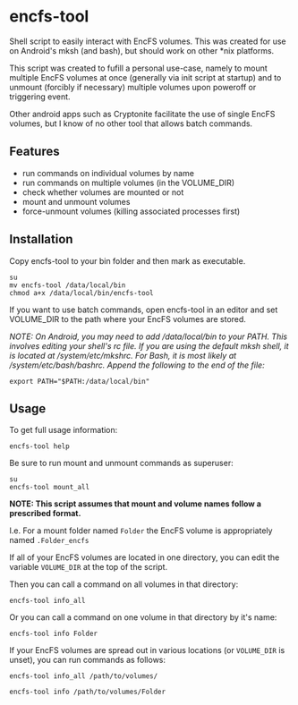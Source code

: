 # encfs-tool

Shell script to easily interact with EncFS volumes. This was created for use on Android's mksh (and bash), but should work on other *nix platforms.

This script was created to fufill a personal use-case, namely to mount multiple EncFS volumes at once (generally via init script at startup) and to unmount (forcibly if necessary) multiple volumes upon poweroff or triggering event.

Other android apps such as Cryptonite facilitate the use of single EncFS volumes, but I know of no other tool that allows batch commands.


Features
--------

* run commands on individual volumes by name
* run commands on multiple volumes (in the VOLUME_DIR)
* check whether volumes are mounted or not
* mount and unmount volumes
* force-unmount volumes (killing associated processes first)

Installation
-----

Copy encfs-tool to your bin folder and then mark as executable.

```
su
mv encfs-tool /data/local/bin
chmod a+x /data/local/bin/encfs-tool
```

If you want to use batch commands, open encfs-tool in an editor and set VOLUME_DIR to the path where your EncFS volumes are stored.

*NOTE: On Android, you may need to add /data/local/bin to your PATH. This involves editing your shell's rc file. If you are using the default mksh shell, it is located at /system/etc/mkshrc. For Bash, it is most likely at /system/etc/bash/bashrc. Append the following to the end of the file:*

```export PATH="$PATH:/data/local/bin"```


Usage
-----

To get full usage information:

```encfs-tool help```

Be sure to run mount and unmount commands as superuser:

```
su
encfs-tool mount_all
```

**NOTE: This script assumes that mount and volume names follow a prescribed format.**

I.e. For a mount folder named `Folder` the EncFS volume is appropriately named `.Folder_encfs`

If all of your EncFS volumes are located in one directory, you can edit the variable ```VOLUME_DIR``` at the top of the script.

Then you can call a command on all volumes in that directory:

```encfs-tool info_all```

Or you can call a command on one volume in that directory by it's name:

```encfs-tool info Folder```

If your EncFS volumes are spread out in various locations (or ```VOLUME_DIR``` is unset), you can run commands as follows:

```
encfs-tool info_all /path/to/volumes/

encfs-tool info /path/to/volumes/Folder
```
